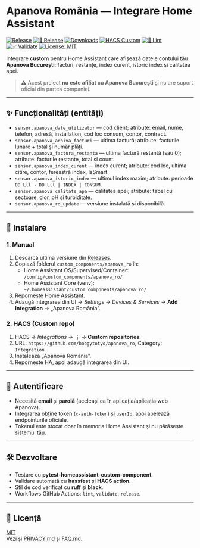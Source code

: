 # Apanova România — Integrare Home Assistant

[![Release](https://img.shields.io/github/v/release/boogytotyo/apanova_ro?display_name=tag&sort=semver)](https://github.com/boogytotyo/apanova_ro/releases)
[![🚀 Release](https://github.com/boogytotyo/apanova_ro/actions/workflows/release.yml/badge.svg)](https://github.com/boogytotyo/apanova_ro/actions/workflows/release.yml)
[![Downloads](https://img.shields.io/github/downloads/boogytotyo/apanova_ro/total.svg)](https://github.com/boogytotyo/apanova_ro/releases)
[![HACS Custom](https://img.shields.io/badge/HACS-Custom-blue.svg)](https://hacs.xyz/)
[![🧹 Lint](https://github.com/boogytotyo/apanova_ro/actions/workflows/lint.yml/badge.svg)](https://github.com/boogytotyo/apanova_ro/actions/workflows/lint.yml)
[![✅ Validate](https://github.com/boogytotyo/apanova_ro/actions/workflows/validate.yml/badge.svg)](https://github.com/boogytotyo/apanova_ro/actions/workflows/validate.yml)
[![License: MIT](https://img.shields.io/badge/License-MIT-blue.svg)](LICENSE)


Integrare **custom** pentru Home Assistant care afișează datele contului tău **Apanova București**: facturi, restanțe, index curent, istoric index și calitatea apei.

> ⚠️ Acest proiect **nu este afiliat cu Apanova București** și nu are suport oficial din partea companiei.

---

## ✨ Funcționalități (entități)

- `sensor.apanova_date_utilizator` — cod client; atribute: email, nume, telefon, adresă, installation, cod loc consum, contor, contract.
- `sensor.apanova_arhiva_facturi` — ultima factură; atribute: facturile lunare + total și număr plăți.
- `sensor.apanova_factura_restanta` — ultima factură restantă (sau 0); atribute: facturile restante, total și count.
- `sensor.apanova_index_curent` — index curent; atribute: cod loc, ultima citire, contor, fereastră index, IsSmart.
- `sensor.apanova_istoric_index` — ultimul index maxim; atribute: perioade `DD Lll - DD Lll | INDEX | CONSUM`.
- `sensor.apanova_calitate_apa` — calitatea apei; atribute: tabel cu sectoare, clor, pH și turbiditate.
- `sensor.apanova_ro_update` — versiune instalată și disponibilă.

---

## 🔧 Instalare

### 1. Manual
1. Descarcă ultima versiune din [Releases](https://github.com/boogytotyo/apanova_ro/releases).
2. Copiază folderul `custom_components/apanova_ro` în:
   - Home Assistant OS/Supervised/Container: `/config/custom_components/apanova_ro/`
   - Home Assistant Core (venv): `~/.homeassistant/custom_components/apanova_ro/`
3. Repornește Home Assistant.
4. Adaugă integrarea din UI → *Settings → Devices & Services* → **Add Integration** → „Apanova România”.

### 2. HACS (Custom repo)
1. HACS → *Integrations* → **⋮** → **Custom repositories**.
2. URL: `https://github.com/boogytotyo/apanova_ro`, Category: `Integration`.
3. Instalează „Apanova România”.
4. Repornește HA, apoi adaugă integrarea din UI.

---

## 🔐 Autentificare

- Necesită **email** și **parolă** (aceleași ca în aplicația/aplicația web Apanova).
- Integrarea obține token (`x-auth-token`) și `userId`, apoi apelează endpointurile oficiale.
- Tokenul este stocat doar în memoria Home Assistant și nu părăsește sistemul tău.

---

## 🛠️ Dezvoltare

- Testare cu **pytest-homeassistant-custom-component**.
- Validare automată cu **hassfest** și **HACS action**.
- Stil de cod verificat cu **ruff** și **black**.
- Workflows GitHub Actions: `lint`, `validate`, `release`.

---

## 📝 Licență

[MIT](LICENSE)  
Vezi și [PRIVACY.md](PRIVACY.md) și [FAQ.md](FAQ.md).

